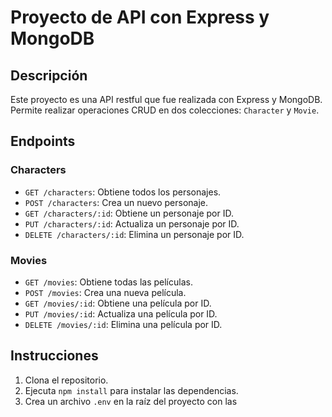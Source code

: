 # Proyecto de API con Express y MongoDB

## Descripción

Este proyecto es una API restful que fue realizada con Express y MongoDB. Permite realizar operaciones CRUD en dos colecciones: `Character` y `Movie`.

## Endpoints

### Characters

- `GET /characters`: Obtiene todos los personajes.
- `POST /characters`: Crea un nuevo personaje.
- `GET /characters/:id`: Obtiene un personaje por ID.
- `PUT /characters/:id`: Actualiza un personaje por ID.
- `DELETE /characters/:id`: Elimina un personaje por ID.

### Movies

- `GET /movies`: Obtiene todas las películas.
- `POST /movies`: Crea una nueva película.
- `GET /movies/:id`: Obtiene una película por ID.
- `PUT /movies/:id`: Actualiza una película por ID.
- `DELETE /movies/:id`: Elimina una película por ID.

## Instrucciones

1. Clona el repositorio.
2. Ejecuta `npm install` para instalar las dependencias.
3. Crea un archivo `.env` en la raíz del proyecto con las
